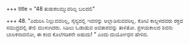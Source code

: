+++
title = "48 ತುಡುಕಲಮ್ಮುವರಿಲ್ಲ ಬಲದಲಿ"

+++
48. "ಎದುರಿಸಿ ನಿಲ್ಲುವವರಿಲ್ಲ, ಸೈನ್ಯದಲ್ಲಿ ಇವನನ್ನು ಅಲ್ಲಾಡಿಸುವವರಿಲ್ಲ.  ಕೋಟಿ ಕಾಲ್ದಳದವರು ರಕ್ತದ ಸಮುದ್ರದಲ್ಲಿ ತೇಲಿ ಮುಳುಗಿದರು. ಸಿಡಿಲು ಓಡಾಡುವ ಅವತಾರವನ್ನು ತಾಳಿತೋ. ಪ್ರಳಯಕಾಲದ ಶಿವನು ಬಾಲಕನಾದನೋ, ಈ ಕಂದ ಕೊಲೆಗಡಿಕನೇ ಅಹುದು! " ಎಂದು ದುರ್ಯೋಧನ ಹೇಳಿದ.